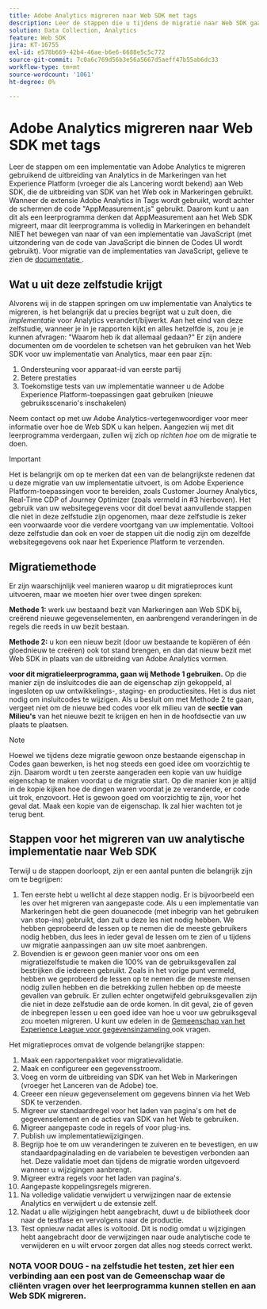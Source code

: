 ```yaml
---
title: Adobe Analytics migreren naar Web SDK met tags
description: Leer de stappen die u tijdens de migratie naar Web SDK gaat nemen, en de beslissingen die onderweg moeten worden genomen.
solution: Data Collection, Analytics
feature: Web SDK
jira: KT-16755
exl-id: e578b669-42b4-46ae-b6e6-6688e5c5c772
source-git-commit: 7c0a6c769d56b3e56a5667d5aeff47b55ab6dc33
workflow-type: tm+mt
source-wordcount: '1061'
ht-degree: 0%

---
```


# Adobe Analytics migreren naar Web SDK met tags

Leer de stappen om een implementatie van Adobe Analytics te migreren gebruikend de uitbreiding van Analytics in de Markeringen van het Experience Platform (vroeger die als Lancering wordt bekend) aan Web SDK, die de uitbreiding van SDK van het Web ook in Markeringen gebruikt. Wanneer de extensie Adobe Analytics in Tags wordt gebruikt, wordt achter de schermen de code &quot;AppMeasurement.js&quot; gebruikt. Daarom kunt u aan dit als een leerprogramma denken dat AppMeasurement aan het Web SDK migreert, maar dit leerprogramma is volledig in Markeringen en behandelt NIET het bewegen van naar of van een implementatie van JavaScript (met uitzondering van de code van JavaScript die binnen de Codes UI wordt gebruikt). Voor migratie van de implementaties van JavaScript, gelieve te zien de [ documentatie ](https://experienceleague.adobe.com/en/docs/analytics/implementation/aep-edge/web-sdk/appmeasurement-to-web-sdk).

## Wat u uit deze zelfstudie krijgt

Alvorens wij in de stappen springen om uw implementatie van Analytics te migreren, is het belangrijk dat u precies begrijpt wat u zult doen, die _implementatie_ voor Analytics verandert/bijwerkt. Aan het eind van deze zelfstudie, wanneer je in je rapporten kijkt en alles hetzelfde is, zou je je kunnen afvragen: &quot;Waarom heb ik dat allemaal gedaan?&quot; Er zijn andere documenten om de voordelen te schetsen van het gebruiken van het Web SDK voor uw implementatie van Analytics, maar een paar zijn:

1. Ondersteuning voor apparaat-id van eerste partij
1. Betere prestaties
1. Toekomstige tests van uw implementatie wanneer u de Adobe Experience Platform-toepassingen gaat gebruiken (nieuwe gebruiksscenario&#39;s inschakelen)

Neem contact op met uw Adobe Analytics-vertegenwoordiger voor meer informatie over hoe de Web SDK u kan helpen. Aangezien wij met dit leerprogramma verdergaan, zullen wij zich op _richten hoe_ om de migratie te doen.

>[!IMPORTANT]
>
>Het is belangrijk om op te merken dat een van de belangrijkste redenen dat u deze migratie van uw implementatie uitvoert, is om Adobe Experience Platform-toepassingen voor te bereiden, zoals Customer Journey Analytics, Real-Time CDP of Journey Optimizer (zoals vermeld in #3 hierboven). Het gebruik van uw websitegegevens voor dit doel bevat aanvullende stappen die niet in deze zelfstudie zijn opgenomen, maar deze zelfstudie is zeker een voorwaarde voor die verdere voortgang van uw implementatie. Voltooi deze zelfstudie dan ook en voer de stappen uit die nodig zijn om dezelfde websitegegevens ook naar het Experience Platform te verzenden.

## Migratiemethode

Er zijn waarschijnlijk veel manieren waarop u dit migratieproces kunt uitvoeren, maar we moeten hier over twee dingen spreken:

**Methode 1:** werk uw bestaand bezit van Markeringen aan Web SDK bij, creërend nieuwe gegevenselementen, en aanbrengend veranderingen in de regels die reeds in uw bezit bestaan.

**Methode 2:** u kon een nieuw bezit (door uw bestaande te kopiëren of één gloednieuw te creëren) ook tot stand brengen, en dan dat nieuw bezit met Web SDK in plaats van de uitbreiding van Adobe Analytics vormen.

**voor dit migratieleerprogramma, gaan wij Methode 1 gebruiken.** Op die manier zijn de insluitcodes die aan de eigenschap zijn gekoppeld, al ingesloten op uw ontwikkelings-, staging- en productiesites. Het is dus niet nodig om insluitcodes te wijzigen. Als u besluit om met Methode 2 te gaan, vergeet niet om de nieuwe bed codes voor elk milieu van de **sectie van Milieu&#39;s** van het nieuwe bezit te krijgen en hen in de hoofdsectie van uw plaats te plaatsen.

>[!NOTE]
>
>Hoewel we tijdens deze migratie gewoon onze bestaande eigenschap in Codes gaan bewerken, is het nog steeds een goed idee om voorzichtig te zijn. Daarom wordt u ten zeerste aangeraden een kopie van uw huidige eigenschap te maken voordat u de migratie start. Op die manier kon je altijd in de kopie kijken hoe de dingen waren voordat je ze veranderde, er code uit trok, enzovoort.
>Het is gewoon goed om voorzichtig te zijn, voor het geval dat. Maak een kopie van de eigenschap. Ik zal hier wachten tot je terug bent.

## Stappen voor het migreren van uw analytische implementatie naar Web SDK

Terwijl u de stappen doorloopt, zijn er een aantal punten die belangrijk zijn om te begrijpen:

1. Ten eerste hebt u wellicht al deze stappen nodig. Er is bijvoorbeeld een les over het migreren van aangepaste code. Als u een implementatie van Markeringen hebt die geen douanecode (met inbegrip van het gebruiken van stop-ins) gebruikt, dan zult u deze les niet nodig hebben. We hebben geprobeerd de lessen op te nemen die de meeste gebruikers nodig hebben, dus lees in ieder geval de lessen om te zien of u tijdens uw migratie aanpassingen aan uw site moet aanbrengen.
1. Bovendien is er gewoon geen manier voor ons om een migratiezelfstudie te maken die 100% van de gebruiksgevallen zal bestrijken die iedereen gebruikt. Zoals in het vorige punt vermeld, hebben we geprobeerd de lessen op te nemen die de meeste mensen nodig zullen hebben en die betrekking zullen hebben op de meeste gevallen van gebruik. Er zullen echter ongetwijfeld gebruiksgevallen zijn die niet in deze zelfstudie aan de orde komen. In dit geval, zie of geven de inbegrepen lessen u een goed idee van hoe u voor uw gebruiksgeval zou moeten migreren. U kunt uw edelen in de [ Gemeenschap van het Experience League voor gegevensinzameling ](https://experienceleaguecommunities.adobe.com/t5/adobe-experience-platform-data/ct-p/adobe-launch-community) ook vragen.

Het migratieproces omvat de volgende belangrijke stappen:

1. Maak een rapportenpakket voor migratievalidatie.
1. Maak en configureer een gegevensstroom.
1. Voeg en vorm de uitbreiding van SDK van het Web in Markeringen (vroeger het Lanceren van de Adobe) toe.
1. Creeer een nieuw gegevenselement om gegevens binnen via het Web SDK te verzenden.
1. Migreer uw standaardregel voor het laden van pagina&#39;s om het de gegevenselement en de acties van SDK van het Web te gebruiken.
1. Migreer aangepaste code in regels of voor plug-ins.
1. Publish uw implementatiewijzigingen.
1. Begrijp hoe te om uw veranderingen te zuiveren en te bevestigen, en uw standaardpaginalading en de variabelen te bevestigen verbonden aan het. Deze validatie moet dan tijdens de migratie worden uitgevoerd wanneer u wijzigingen aanbrengt.
1. Migreer extra regels voor het laden van pagina&#39;s.
1. Aangepaste koppelingsregels migreren.
1. Na volledige validatie verwijdert u verwijzingen naar de extensie Analytics en verwijdert u de extensie zelf.
1. Nadat u alle wijzigingen hebt aangebracht, duwt u de bibliotheek door naar de testfase en vervolgens naar de productie.
1. Test opnieuw nadat alles is voltooid. Dit is nodig omdat u wijzigingen hebt aangebracht door de verwijzingen naar oude analytische code te verwijderen en u wilt ervoor zorgen dat alles nog steeds correct werkt.


### NOTA VOOR DOUG - na zelfstudie het testen, zet hier een verbinding aan een post van de Gemeenschap waar de cliënten vragen over het leerprogramma kunnen stellen en aan Web SDK migreren.
